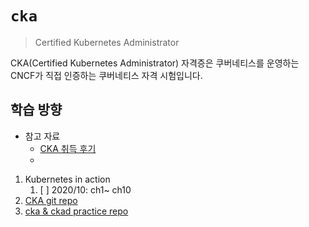 # `cka`
> Certified Kubernetes Administrator 

CKA(Certified Kubernetes Administrator) 자격증은 쿠버네티스를 운영하는 CNCF가 직접 인증하는 쿠버네티스 자격 시험입니다. 



## 학습 방향
- 참고 자료
  - [CKA 취득 후기](https://coffeewhale.com/kubernetes/cka/2019/01/13/cak/)
  - 


1. Kubernetes in action
   1. [ ] 2020/10: ch1~ ch10 
2. [CKA git repo](https://github.com/walidshaari/Kubernetes-Certified-Administrator)
3. [cka & ckad practice repo](https://github.com/ok-cp)